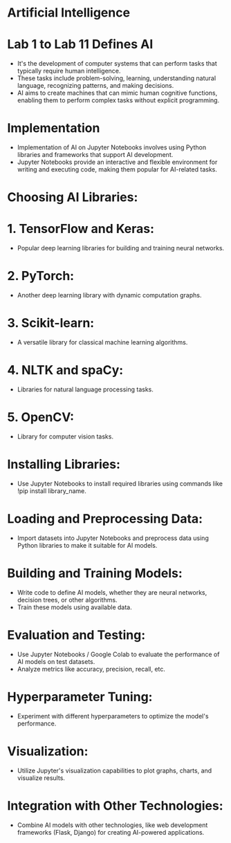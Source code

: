 # Artificial Intelligence

# Lab 1 to Lab 11 Defines AI

 - It's the development of computer systems that can perform tasks that typically require human intelligence.
 - These tasks include problem-solving, learning, understanding natural language, recognizing patterns, and making decisions.
 - AI aims to create machines that can mimic human cognitive functions, enabling them to perform complex tasks without explicit programming.

# Implementation
 - Implementation of AI on Jupyter Notebooks involves using Python libraries and frameworks that support AI development.
 - Jupyter Notebooks provide an interactive and flexible environment for writing and executing code, making them popular for AI-related tasks.

# Choosing AI Libraries:

# 1. TensorFlow and Keras: 
 - Popular deep learning libraries for building and training neural networks.
# 2. PyTorch: 
 - Another deep learning library with dynamic computation graphs.
# 3. Scikit-learn: 
 - A versatile library for classical machine learning algorithms.
# 4. NLTK and spaCy: 
 - Libraries for natural language processing tasks.
# 5. OpenCV: 
 - Library for computer vision tasks.

# Installing Libraries:
 - Use Jupyter Notebooks to install required libraries using commands like !pip install library_name.

# Loading and Preprocessing Data:
 - Import datasets into Jupyter Notebooks and preprocess data using Python libraries to make it suitable for AI models.

# Building and Training Models:
 - Write code to define AI models, whether they are neural networks, decision trees, or other algorithms.
 - Train these models using available data.

# Evaluation and Testing:
 - Use Jupyter Notebooks / Google Colab to evaluate the performance of AI models on test datasets.
 - Analyze metrics like accuracy, precision, recall, etc.

# Hyperparameter Tuning:
 - Experiment with different hyperparameters to optimize the model's performance.

# Visualization:
 - Utilize Jupyter's visualization capabilities to plot graphs, charts, and visualize results.

# Integration with Other Technologies:
 - Combine AI models with other technologies, like web development frameworks (Flask, Django) for creating AI-powered applications.
